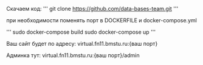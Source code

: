 Скачаем код:
'''
git clone https://github.com/data-bases-team.git
'''

при необходимости поменять порт в DOCKERFILE и docker-compose.yml

'''
sudo docker-compose build
sudo docker-compose up
'''

Ваш сайт будет по адресу:
virtual.fn11.bmstu.ru:{ваш порт}

Админка тут: 
virtual.fn11.bmstu.ru:{ваш порт}/admin